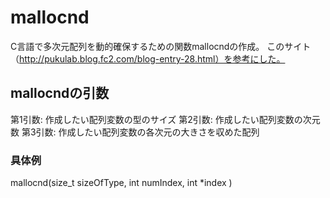 # mallocnd
C言語で多次元配列を動的確保するための関数mallocndの作成。
このサイト（http://pukulab.blog.fc2.com/blog-entry-28.html）を参考にした。

## mallocndの引数
第1引数: 作成したい配列変数の型のサイズ
第2引数: 作成したい配列変数の次元数
第3引数: 作成したい配列変数の各次元の大きさを収めた配列
### 具体例

mallocnd(size_t sizeOfType, int numIndex, int *index )

